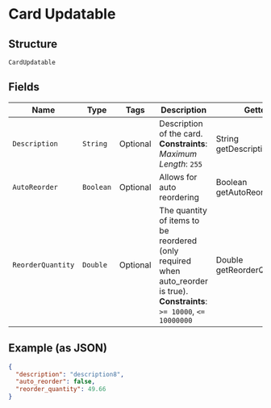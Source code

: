 
# Card Updatable

## Structure

`CardUpdatable`

## Fields

| Name | Type | Tags | Description | Getter | Setter |
|  --- | --- | --- | --- | --- | --- |
| `Description` | `String` | Optional | Description of the card.<br>**Constraints**: *Maximum Length*: `255` | String getDescription() | setDescription(String description) |
| `AutoReorder` | `Boolean` | Optional | Allows for auto reordering | Boolean getAutoReorder() | setAutoReorder(Boolean autoReorder) |
| `ReorderQuantity` | `Double` | Optional | The quantity of items to be reordered (only required when auto_reorder is true).<br>**Constraints**: `>= 10000`, `<= 10000000` | Double getReorderQuantity() | setReorderQuantity(Double reorderQuantity) |

## Example (as JSON)

```json
{
  "description": "description8",
  "auto_reorder": false,
  "reorder_quantity": 49.66
}
```

